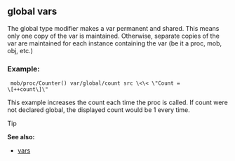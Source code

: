 ## global vars


The global type modifier makes a var permanent and shared. This
means only one copy of the var is maintained. Otherwise, separate copies
of the var are maintained for each instance containing the var (be it a
proc, mob, obj, etc.)
### Example:

``` dm
 mob/proc/Counter() var/global/count src \<\< \"Count =
\[++count\]\" 
```
 

This example increases the count each
time the proc is called. If count were not declared global, the
displayed count would be 1 every time.

> [!TIP] 
> **See also:**
> +   [vars](/ref/var.md) 